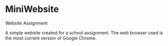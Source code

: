 # MiniWebsite
Website Assignment

A simple website created for a school assignment.
The web browser used is the most current version of Google Chrome.
